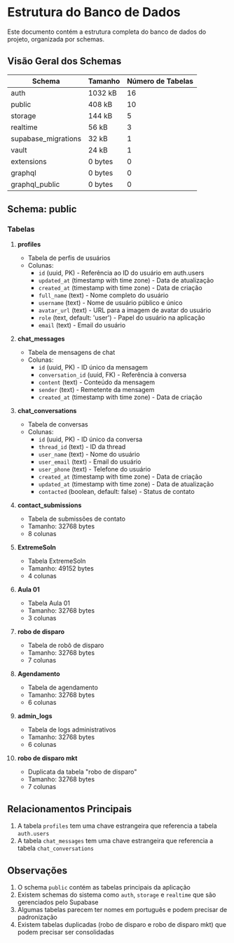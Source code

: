 # Estrutura do Banco de Dados

Este documento contém a estrutura completa do banco de dados do projeto, organizada por schemas.

## Visão Geral dos Schemas

| Schema | Tamanho | Número de Tabelas |
|--------|---------|-------------------|
| auth | 1032 kB | 16 |
| public | 408 kB | 10 |
| storage | 144 kB | 5 |
| realtime | 56 kB | 3 |
| supabase_migrations | 32 kB | 1 |
| vault | 24 kB | 1 |
| extensions | 0 bytes | 0 |
| graphql | 0 bytes | 0 |
| graphql_public | 0 bytes | 0 |

## Schema: public

### Tabelas

1. **profiles**
   - Tabela de perfis de usuários
   - Colunas:
     - `id` (uuid, PK) - Referência ao ID do usuário em auth.users
     - `updated_at` (timestamp with time zone) - Data de atualização
     - `created_at` (timestamp with time zone) - Data de criação
     - `full_name` (text) - Nome completo do usuário
     - `username` (text) - Nome de usuário público e único
     - `avatar_url` (text) - URL para a imagem de avatar do usuário
     - `role` (text, default: 'user') - Papel do usuário na aplicação
     - `email` (text) - Email do usuário

2. **chat_messages**
   - Tabela de mensagens de chat
   - Colunas:
     - `id` (uuid, PK) - ID único da mensagem
     - `conversation_id` (uuid, FK) - Referência à conversa
     - `content` (text) - Conteúdo da mensagem
     - `sender` (text) - Remetente da mensagem
     - `created_at` (timestamp with time zone) - Data de criação

3. **chat_conversations**
   - Tabela de conversas
   - Colunas:
     - `id` (uuid, PK) - ID único da conversa
     - `thread_id` (text) - ID da thread
     - `user_name` (text) - Nome do usuário
     - `user_email` (text) - Email do usuário
     - `user_phone` (text) - Telefone do usuário
     - `created_at` (timestamp with time zone) - Data de criação
     - `updated_at` (timestamp with time zone) - Data de atualização
     - `contacted` (boolean, default: false) - Status de contato

4. **contact_submissions**
   - Tabela de submissões de contato
   - Tamanho: 32768 bytes
   - 8 colunas

5. **ExtremeSoln**
   - Tabela ExtremeSoln
   - Tamanho: 49152 bytes
   - 4 colunas

6. **Aula 01**
   - Tabela Aula 01
   - Tamanho: 32768 bytes
   - 3 colunas

7. **robo de disparo**
   - Tabela de robô de disparo
   - Tamanho: 32768 bytes
   - 7 colunas

8. **Agendamento**
   - Tabela de agendamento
   - Tamanho: 32768 bytes
   - 6 colunas

9. **admin_logs**
   - Tabela de logs administrativos
   - Tamanho: 32768 bytes
   - 6 colunas

10. **robo de disparo mkt**
    - Duplicata da tabela "robo de disparo"
    - Tamanho: 32768 bytes
    - 7 colunas

## Relacionamentos Principais

1. A tabela `profiles` tem uma chave estrangeira que referencia a tabela `auth.users`
2. A tabela `chat_messages` tem uma chave estrangeira que referencia a tabela `chat_conversations`

## Observações

1. O schema `public` contém as tabelas principais da aplicação
2. Existem schemas do sistema como `auth`, `storage` e `realtime` que são gerenciados pelo Supabase
3. Algumas tabelas parecem ter nomes em português e podem precisar de padronização
4. Existem tabelas duplicadas (robo de disparo e robo de disparo mkt) que podem precisar ser consolidadas 